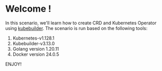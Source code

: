 # Welcome !

In this scenario, we'll learn how to create CRD and Kubernetes Operator using [kubebuilder](https://book.kubebuilder.io).
The scenario is run based on the following tools:
1. Kubernetes-v1.128.1
2. Kubebuilder-v3.13.0
3. Golang version 1.20.11
4. Docker version 24.0.5

ENJOY!

